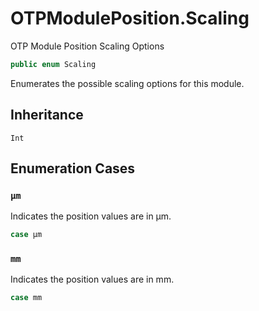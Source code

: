 # OTPModulePosition.Scaling

OTP Module Position Scaling Options

``` swift
public enum Scaling
```

Enumerates the possible scaling options for this module.

## Inheritance

`Int`

## Enumeration Cases

### `μm`

Indicates the position values are in μm.

``` swift
case μm
```

### `mm`

Indicates the position values are in mm.

``` swift
case mm
```
